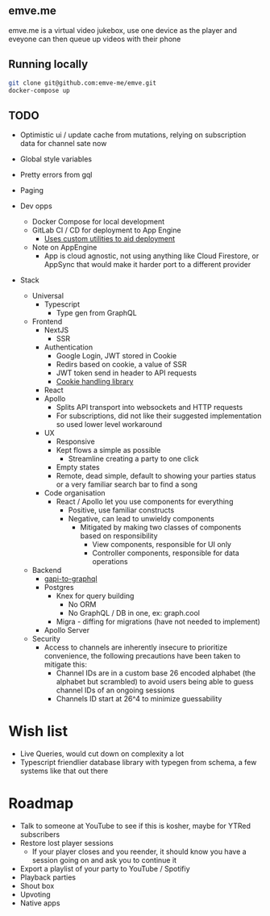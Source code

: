 emve.me
---
 
  emve.me is a virtual video jukebox, use one device as the player and eveyone can then queue up videos with their phone


## Running locally

```bash
git clone git@github.com:emve-me/emve.git
docker-compose up 
```
 
## TODO

- Optimistic ui / update cache from mutations, relying on subscription data for channel sate now
- Global style variables
- Pretty errors from gql
- Paging

- Dev opps
  - Docker Compose for local development
  - GitLab CI / CD for deployment to App Engine
    - [Uses custom utilities to aid deployment](https://medium.com/@robizm/gitlab-ci-cd-tooling-for-deploying-app-engine-node-apps-e2f32d5226e3)
  - Note on AppEngine
    - App is cloud agnostic, not using anything like Cloud Firestore, or AppSync that would make it harder port to a different provider
- Stack
  - Universal
    - Typescript
      - Type gen from GraphQL
  - Frontend
    - NextJS
      - SSR
    - Authentication
      - Google Login, JWT stored in Cookie
      - Redirs based on cookie, a value of SSR
      - JWT token send in header to API requests
      - [Cookie handling library](https://www.npmjs.com/package/vanilla-cookies)
    - React
    - Apollo
      - Splits API transport into websockets and HTTP requests
      - For subscriptions, did not like their suggested implementation so used lower level workaround
    - UX
      - Responsive
      - Kept flows a simple as possible
        - Streamline creating a party to one click
      - Empty states
      - Remote, dead simple, default to showing your parties status or a very familiar search bar to find a song
    - Code organisation
      - React / Apollo let you use components for everything
        - Positive, use familiar constructs
        - Negative, can lead to unwieldy components
          - Mitigated by making two classes of components based on responsibility
            - View components, responsible for UI only
            - Controller components, responsible for data operations
  - Backend
    - [gapi-to-graphql](https://github.com/rlancer/gapi-to-graphql)
    - Postgres
      - Knex for query building
        - No ORM
        - No GraphQL / DB in one, ex: graph.cool
      - Migra - diffing for migrations (have not needed to implement)
    - Apollo Server
  - Security
    - Access to channels are inherently insecure to prioritize convenience, the following precautions have been taken to mitigate this:
      - Channel IDs are in a custom base 26 encoded alphabet (the alphabet but scrambled) to avoid users being able to guess channel IDs of an ongoing sessions
      - Channels ID start at 26^4 to minimize guessability

# Wish list

- Live Queries, would cut down on complexity a lot
- Typescript friendlier database library with typegen from schema, a few systems like that out there

# Roadmap

- Talk to someone at YouTube to see if this is kosher, maybe for YTRed subscribers
- Restore lost player sessions
  - If your player closes and you reender, it should know you have a session going on and ask you to continue it
- Export a playlist of your party to YouTube / Spotifiy
- Playback parties
- Shout box
- Upvoting
- Native apps
